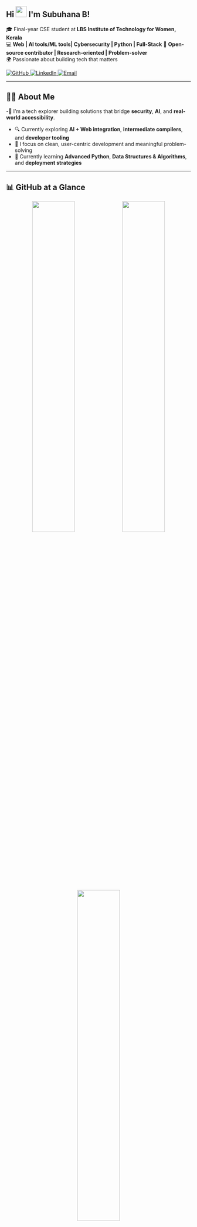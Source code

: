 ## Hi <img src="https://media.giphy.com/media/hvRJCLFzcasrR4ia7z/giphy.gif" width="30" /> I'm Subuhana B!

🎓 Final-year CSE student at **LBS Institute of Technology for Women, Kerala**  
💻 **Web | AI tools/ML tools| Cybersecurity | Python | Full-Stack** 
🌱 **Open-source contributor | Research-oriented | Problem-solver**  
🌍 Passionate about building tech that matters

  <a href="https://github.com/subuhana2303">
    <img src="https://img.shields.io/badge/GitHub-Subuhana%20B-181717?style=for-the-badge&logo=github" alt="GitHub" />
  </a>
  <a href="https://www.linkedin.com/in/subuhana/">
    <img src="https://img.shields.io/badge/LinkedIn-Subuhana%20B-0077B5?style=for-the-badge&logo=linkedin&logoColor=white" alt="LinkedIn" />
  </a>
  <a href="mailto:subuhanabasheer41@gmail.com">
    <img src="https://img.shields.io/badge/Email-subuhanabasheer41@gmail.com-D14836?style=for-the-badge&logo=gmail&logoColor=white" alt="Email" />
  </a>



---

## 👩‍💻 About Me

-🚀 I’m a tech explorer building solutions that bridge **security**, **AI**, and **real-world accessibility**.  
- 🔍 Currently exploring **AI + Web integration**, **intermediate compilers**, and **developer tooling**
- 🎯 I focus on clean, user-centric development and meaningful problem-solving
- 🌱 Currently learning **Advanced Python**, **Data Structures & Algorithms**, and **deployment strategies**

---

## 📊 GitHub at a Glance

<p align="center">
  <img src="https://github-readme-stats.vercel.app/api?username=subuhana2303&show_icons=true&theme=radical&count_private=true" width="48%" />
  <img src="https://github-readme-streak-stats.herokuapp.com/?user=subuhana2303&theme=radical" width="48%" />
  <img src="https://github-readme-stats.vercel.app/api/top-langs/?username=subuhana2303&layout=compact&theme=radical" width="48%" />
</p>

---
## 🚀 Featured Projects

## 🛡️ Web Vulnerability Lab — Learn, Simulate & Secure

An **interactive Flask-based web security lab** to explore and practice real-world vulnerabilities in a controlled environment.

🔧 **Tech Stack:**
- Backend: **Python Flask**
- Database: **SQLite**
- Frontend: **HTML, CSS, JavaScript**
- Templates: **Jinja2**

📌 **Key Features:**
- Simulates SQL Injection, XSS, and CSRF attacks
- Dual mode: vulnerable version and secure version
- Hands-on learning for ethical hacking and security testing

👉 [Check out the project](https://github.com/subuhana2303/Web_Vulnerablity_Lab.git)

---

## 🧠 SkillMapper — AI-Powered Career Path Analyzer

An **AI-driven career roadmap tool** that maps your resume to the most suitable IT roles using smart keyword extraction and embeddings.

🔧 **Tech Stack:**
- Backend: **Python Flask**
- ML/NLP: **Scikit-learn**, **TF-IDF**, **Cosine Similarity**
- Data Handling: **Pandas**
- Frontend: **HTML, CSS**

📌 **Key Features:**
- Resume input and keyword extraction
- Matches profile to top job roles
- Role-based skill gap analysis and improvement tips

👉 [Check out the project](https://github.com/subuhana2303/Skill_Mapper.git)

---
## 🧠 Resume Scorer for IT Job Applicants

An **AI-powered resume analyzer** that scores resumes based on predefined IT job criteria.

🔧 **Tech Stack:**
- Frontend: **Streamlit**
- Backend: **Python Flask**
- NLP Tools: **spaCy**, **S-BERT**, **TF-IDF**
- Hosting: Local (deploy-ready)

📌 **Key Features:**
- Resume file upload and analysis
- Scoring system for IT-specific keywords
- Smart feedback and improvement tips

👉 [Check out the project](https://github.com/subuhana2303/Resume_scorer_it_job_appli)

---

## 📂 Other Projects


- **🛡️ VaaniRakshak** – Offline voice assistant for disaster response  
  [🔗 Repo](https://github.com/subuhana2303/VaaniRakshak_Offline-Emergency-Voice-Assistant.git)
- **🧠 IRFusion Compiler** – Educational IR-based compiler  
  [🔗 Repo](https://github.com/subuhana2303/IRFusion_Project.git)

- **🔐 Password Generator** – Secure passwords with voice and QR features  
  [🔗 Repo](https://github.com/subuhana2303/Generate_password.git)

- **🕹️ DevGames** – Real-time multiplayer coding duel platform  
  [🔗 Repo](https://github.com/subuhana2303/DEVGAMES.git)

- **💻 DevDash** – Developer productivity and GitHub tracker  
  [🔗 Repo](https://github.com/subuhana2303/DevDash_Project.git)

- **🎬 Netflix Clone (Frontend)** – Replicated modern streaming UI  
  [🔗 Repo](https://github.com/subuhana2303/NETFLIX_CLONE.git)


---

## 📬 Let's Connect!

- 🌐 [LinkedIn](https://www.linkedin.com/in/subuhana)
- 💌 Email: subuhanabasheer41@gmail.com
- 🗃️ Explore my GitHub for more projects and ideas!

---

📍 Based in **Trivandrum, Kerala, India 🇮🇳**  
🛠️ Always building. Always learning. Always sharing.

---
> _"Technology is best when it brings people together — I build with that in mind."_ 💡
